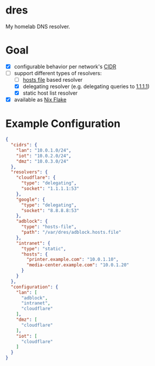 # dres

My homelab DNS resolver.

# Goal

- [x] configurable behavior per network's [CIDR](https://en.wikipedia.org/wiki/Classless_Inter-Domain_Routing)
- [ ] support different types of resolvers:
    - [ ] [hosts file](https://en.wikipedia.org/wiki/Hosts_(file)) based resolver
    - [x] delegating resolver (e.g. delegating queries to [1.1.1.1](https://1.1.1.1/))
    - [x] static host list resolver
- [x] available as [Nix Flake](https://nixos.wiki/wiki/Flakes)

# Example Configuration

```json
{
  "cidrs": {
    "lan": "10.0.1.0/24",
    "iot": "10.0.2.0/24",
    "dmz": "10.0.3.0/24"
  },
  "resolvers": {
    "cloudflare": {
      "type": "delegating",
      "socket": "1.1.1.1:53"
    },
    "google": {
      "type": "delegating",
      "socket": "8.8.8.8:53"
    },
    "adblock": {
      "type": "hosts-file",
      "path": "/var/dres/adblock.hosts.file"
    },
    "intranet": {
      "type": "static",
      "hosts": {
        "printer.example.com": "10.0.1.10",
        "media-center.example.com": "10.0.1.20"
      }
    }
  },
  "configuration": {
    "lan": [
      "adblock",
      "intranet",
      "cloudflare"
    ],
    "dmz": [
      "cloudflare"
    ],
    "iot": [
      "cloudflare"
    ]
  }
}
```